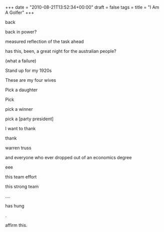 +++
date = "2010-08-21T13:52:34+00:00"
draft = false
tags = 
title = "I Am A Golfer"
+++
<p>back</p>&#13;
<p>back in power?</p>&#13;
<p>measured reflection of the task ahead</p>&#13;
<p>has this, been, a great night for the australian people?</p>&#13;
<p>(what a failure)</p>&#13;
<p>Stand up for my 1920s</p>&#13;
<p>These are my four wives</p>&#13;
<p>Pick a daughter</p>&#13;
<p>Pick</p>&#13;
<p>pick a winner</p>&#13;
<p>pick a [party president]</p>&#13;
<p>I want to thank</p>&#13;
<p>thank</p>&#13;
<p>warren truss</p>&#13;
<p>and everyone who ever dropped out of an economics degree</p>&#13;
<p>eee</p>&#13;
<p>this team effort</p>&#13;
<p>this strong team</p>&#13;
<p>....</p>&#13;
<p>has hung</p>&#13;
<p>.</p>&#13;
<p>affirm this.</p> 